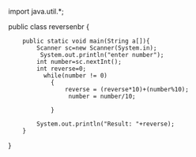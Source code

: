 import java.util.*;

public class reversenbr 
{		 
	   
	     
	    public static void main(String a[]){
	    	Scanner sc=new Scanner(System.in);
	    	 System.out.println("enter number");
	    	int number=sc.nextInt();
	    	int reverse=0;
	    	  while(number != 0)
		        {
		            reverse = (reverse*10)+(number%10);
		             number = number/10;
		            
		        } 
	
	        System.out.println("Result: "+reverse);
	    }
 }
